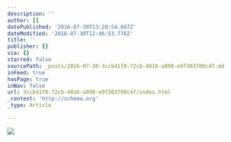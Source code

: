 ```yaml
---
description: ''
author: []
datePublished: '2016-07-30T13:20:54.667Z'
dateModified: '2016-07-30T12:46:53.776Z'
title: ''
publisher: {}
via: {}
starred: false
sourcePath: _posts/2016-07-30-3ccb41f8-72cb-4816-a898-e9f303700c47.md
inFeed: true
hasPage: true
inNav: false
url: 3ccb41f8-72cb-4816-a898-e9f303700c47/index.html
_context: 'http://schema.org'
_type: Article

---
```

![](https://the-grid-user-content.s3-us-west-2.amazonaws.com/c65ab286-e25c-4c55-a62b-31619a476ec2.jpg)